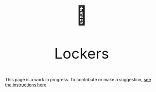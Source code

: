 #

<p align="center" style="font-size:60px;">🛅</p>
<p align="center" style="font-size:48px;">Lockers</p>

This page is a work in progress. To contribute or make a suggestion, [see the instructions here](../../index.md#contributing).

